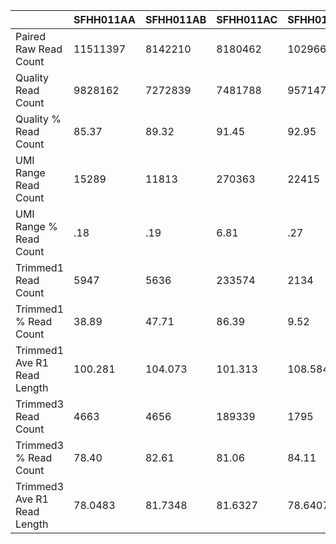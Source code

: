 |    | SFHH011AA | SFHH011AB | SFHH011AC | SFHH011AD | SFHH011AE | SFHH011AF | SFHH011AG | SFHH011AH | SFHH011AI | SFHH011AJ | SFHH011AK | SFHH011AL | SFHH011AM | SFHH011AN | SFHH011AO | SFHH011AP |
| --- | --- | --- | --- | --- | --- | --- | --- | --- | --- | --- | --- | --- | --- | --- | --- | --- |
| Paired Raw Read Count | 11511397 | 8142210 | 8180462 | 10296694 | 9285744 | 10078326 | 11635433 | 8846214 | 10630989 | 8434680 | 6764653 | 5826567 | 6660922 | 11148087 | 9279562 | 10634029 |
| Quality Read Count | 9828162 | 7272839 | 7481788 | 9571478 | 8607405 | 9150188 | 10617113 | 7974826 | 9567053 | 7579781 | 6073057 | 5048265 | 5946820 | 9937453 | 8368628 | 9646986 |
| Quality % Read Count | 85.37 | 89.32 | 91.45 | 92.95 | 92.69 | 90.79 | 91.24 | 90.14 | 89.99 | 89.86 | 89.77 | 86.64 | 89.27 | 89.14 | 90.18 | 90.71 |
| UMI Range Read Count | 15289 | 11813 | 270363 | 22415 | 23748 |  |  | 34958 | 79789 |  |  | 22506 | 91861 | 513354 | 351526 | 266958 |
| UMI Range % Read Count | .18 | .19 | 6.81 | .27 | .34 |  |  | .57 | 1.19 |  |  | .57 | 2.32 | 11.18 | 8.20 | 4.57 |
| Trimmed1 Read Count | 5947 | 5636 | 233574 | 2134 | 6299 | 0 | 0 | 24023 | 63758 | 0 | 0 | 15670 | 79735 | 427655 | 308344 | 230025 |
| Trimmed1 % Read Count | 38.89 | 47.71 | 86.39 | 9.52 | 26.52 |  |  | 68.71 | 79.90 |  |  | 69.62 | 86.79 | 83.30 | 87.71 | 86.16 |
| Trimmed1 Ave R1 Read Length | 100.281 | 104.073 | 101.313 | 108.584 | 105.451 |  |  | 100.718 | 103.886 |  |  | 80.5093 | 80.5315 | 97.0039 | 96.9408 | 101.044 |
| Trimmed3 Read Count | 4663 | 4656 | 189339 | 1795 | 5389 | 0 | 0 | 19343 | 53923 | 0 | 0 | 12280 | 59879 | 336687 | 240607 | 192348 |
| Trimmed3 % Read Count | 78.40 | 82.61 | 81.06 | 84.11 | 85.55 |  |  | 80.51 | 84.57 |  |  | 78.36 | 75.09 | 78.72 | 78.03 | 83.62 |
| Trimmed3 Ave R1 Read Length | 78.0483 | 81.7348 | 81.6327 | 78.6407 | 80.4017 |  |  | 80.9236 | 79.5213 |  |  | 53.262 | 55.1447 | 67.3098 | 75.6471 | 77.7789 |
